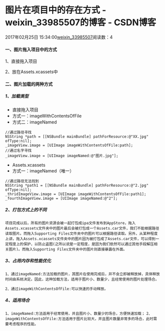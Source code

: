 # 图片在项目中的存在方式 - weixin_33985507的博客 - CSDN博客
2017年02月25日 15:34:00[weixin_33985507](https://me.csdn.net/weixin_33985507)阅读数：4
#### 一、图片拖入项目中的方式
> 
1、直接拖入项目
> 
2、放在Assets.xcassets中
#### 二、图片加载的两种方式
##### 1、加载类型
- 直接拖入项目
- 方式一：imageWithContentsOfFile
- 方式二：imageNamed
```
//通过路径寻找
NSString *path = [[NSBundle mainBundle] pathForResource:@"XX.jpg" ofType:nil];
_imageView.image = [UIImage imageWithContentsOfFile:path];
//通过名字寻找
_imageView.image = [UIImage imageNamed:@"图片.jpg"];
```
- Assets.xcassets
- 方式一：imageNamed（唯一）
```
//通过路径无法找到
NSString *path1 = [[NSBundle mainBundle] pathForResource:@"2.jpg" ofType:nil];
_thridImageView.image = [UIImage imageWithContentsOfFile:path1];
_fourthImageView.image = [UIImage imageNamed:@"2"];
```
##### 2、打包方式上的不同
`项目完成以后，所有的图片资源会被一起打包成ipa文件发布到AppStore，拖入Assets.xcassets文件夹中的图片最后会被打包成一个Assets.car文件，我们不能根据路径读取图片。而拖入Supporting Files文件夹中的图片可以根据路径读取。另外，从某种程度上讲，拖入Assets.xcassets文件夹中的图片因为被打包成了Assets.car文件，可以得到一定程度上的保护，以防止盗图(之所以说是一定程度，是因为我们依然可以通过其他手段解压相关图片)。而拖入Supporting Files文件夹中的图片则直接暴露在外面。`
##### 3、占用内存和性能优化
```
1、通过imageNamed:方法加载的图片，其图片在使用完成后，并不会立即被释放掉，具体释放时间由系统决定。因此，这种加载方法，适用于图片小、数量少，且经常使用的图片处理场合。
```
```
2、通过imageWithContentsOfFile:可以快速的手动释放。
```
##### 4、适用场合
`1、imageNamed:方法适用于经常使用，并且图片小、数量少的场合，方便快速加载；`
`2、imageWithContentsOfFile:方法适用于图片比较大，并且图片数量非常多的场合，此时需要考虑程序的性能。`
